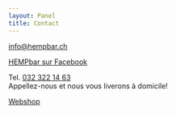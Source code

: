 ```yaml
---
layout: Panel
title: Contact
---
```

[info@hempbar.ch](mailto:info@hempbar.ch)

[HEMPbar sur Facebook](https://www.facebook.com/hempbar.ch/)

Tel. [032 322 14 63](tel:0323221463)    
Appellez-nous et nous vous liverons à domicile!  

[Webshop](https://hempbar.shop.beuniq.ch)
